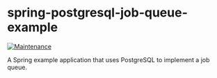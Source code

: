 # spring-postgresql-job-queue-example

[![Maintenance](https://img.shields.io/maintenance/no/2023)](https://github.com/trzpiot/spring-postgresql-job-queue-example/commits/main)

A Spring example application that uses PostgreSQL to implement a job queue.
